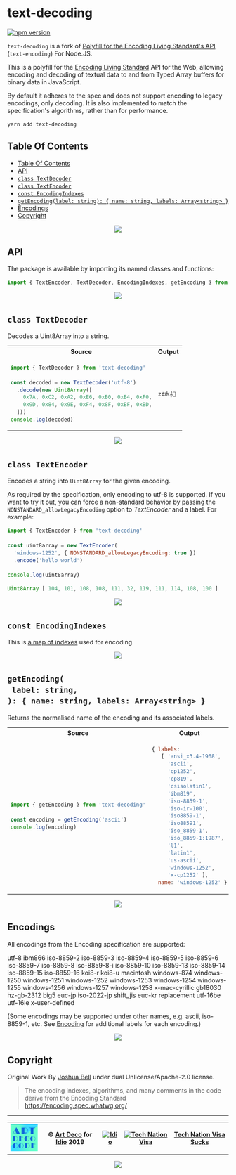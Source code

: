 # text-decoding

[![npm version](https://badge.fury.io/js/text-decoding.svg)](https://npmjs.org/package/text-decoding)

`text-decoding` is a fork of [Polyfill for the Encoding Living Standard's API](https://github.com/inexorabletash/text-encoding) (`text-encoding`) For Node.JS.

This is a polyfill for the [Encoding Living Standard](https://encoding.spec.whatwg.org/) API for the Web, allowing encoding and decoding of textual data to and from Typed Array buffers for binary data in JavaScript.

By default it adheres to the spec and does not support encoding to legacy encodings, only decoding. It is also implemented to match the specification's algorithms, rather than for performance.

```sh
yarn add text-decoding
```

## Table Of Contents

- [Table Of Contents](#table-of-contents)
- [API](#api)
- [`class TextDecoder`](#class-textdecoder)
- [`class TextEncoder`](#class-textencoder)
- [`const EncodingIndexes`](#const-encodingindexes)
- [`getEncoding(label: string): { name: string, labels: Array<string> }`](#getencodinglabel-string--name-string-labels-arraystring-)
- [Encodings](#encodings)
- [Copyright](#copyright)

<p align="center"><a href="#table-of-contents"><img src="/.documentary/section-breaks/0.svg?sanitize=true"></a></p>

## API

The package is available by importing its named classes and functions:

```js
import { TextEncoder, TextDecoder, EncodingIndexes, getEncoding } from 'text-decoding'
```

<p align="center"><a href="#table-of-contents"><img src="/.documentary/section-breaks/1.svg?sanitize=true"></a></p>

## `class TextDecoder`

Decodes a Uint8Array into a string.

<table>
<tr><th>Source</th><th>Output</th></tr>
<tr><td>

```js
import { TextDecoder } from 'text-decoding'

const decoded = new TextDecoder('utf-8')
  .decode(new Uint8Array([
    0x7A, 0xC2, 0xA2, 0xE6, 0xB0, 0xB4, 0xF0,
    0x9D, 0x84, 0x9E, 0xF4, 0x8F, 0xBF, 0xBD,
  ]))
console.log(decoded)
```
</td>
<td>

```
z¢水𝄞􏿽
```
</td></tr>
</table>

<p align="center"><a href="#table-of-contents"><img src="/.documentary/section-breaks/2.svg?sanitize=true"></a></p>

## `class TextEncoder`

Encodes a string into `Uint8Array` for the given encoding.

As required by the specification, only encoding to utf-8 is supported. If you want to try it out, you can force a non-standard behavior by passing the `NONSTANDARD_allowLegacyEncoding` option to _TextEncoder_ and a label. For example:

```js
import { TextEncoder } from 'text-decoding'

const uint8array = new TextEncoder(
  'windows-1252', { NONSTANDARD_allowLegacyEncoding: true })
  .encode('hello world')

console.log(uint8array)
```
```js
Uint8Array [ 104, 101, 108, 108, 111, 32, 119, 111, 114, 108, 100 ]
```

<p align="center"><a href="#table-of-contents"><img src="/.documentary/section-breaks/3.svg?sanitize=true"></a></p>

## `const EncodingIndexes`

This is [a map of indexes](src/encoding-indexes.js) used for encoding.

<p align="center"><a href="#table-of-contents"><img src="/.documentary/section-breaks/4.svg?sanitize=true"></a></p>

## `getEncoding(`<br/>&nbsp;&nbsp;`label: string,`<br/>`): { name: string, labels: Array<string> }`

Returns the normalised name of the encoding and its associated labels.

<table>
<tr><th>Source</th><th>Output</th></tr>
<tr><td>

```js
import { getEncoding } from 'text-decoding'

const encoding = getEncoding('ascii')
console.log(encoding)
```
</td>
<td>

```js
{ labels: 
   [ 'ansi_x3.4-1968',
     'ascii',
     'cp1252',
     'cp819',
     'csisolatin1',
     'ibm819',
     'iso-8859-1',
     'iso-ir-100',
     'iso8859-1',
     'iso88591',
     'iso_8859-1',
     'iso_8859-1:1987',
     'l1',
     'latin1',
     'us-ascii',
     'windows-1252',
     'x-cp1252' ],
  name: 'windows-1252' }
```
</td></tr>
</table>

<p align="center"><a href="#table-of-contents"><img src="/.documentary/section-breaks/5.svg?sanitize=true"></a></p>


## Encodings

All encodings from the Encoding specification are supported:

utf-8 ibm866 iso-8859-2 iso-8859-3 iso-8859-4 iso-8859-5 iso-8859-6 iso-8859-7 iso-8859-8 iso-8859-8-i iso-8859-10 iso-8859-13 iso-8859-14 iso-8859-15 iso-8859-16 koi8-r koi8-u macintosh windows-874 windows-1250 windows-1251 windows-1252 windows-1253 windows-1254 windows-1255 windows-1256 windows-1257 windows-1258 x-mac-cyrillic gb18030 hz-gb-2312 big5 euc-jp iso-2022-jp shift_jis euc-kr replacement utf-16be utf-16le x-user-defined

(Some encodings may be supported under other names, e.g. ascii, iso-8859-1, etc. See [Encoding](https://encoding.spec.whatwg.org/) for additional labels for each encoding.)

<p align="center"><a href="#table-of-contents"><img src="/.documentary/section-breaks/6.svg?sanitize=true"></a></p>

## Copyright

Original Work By [Joshua Bell](https://github.com/inexorabletash/text-encoding) under dual Unlicense/Apache-2.0 license.

> The encoding indexes, algorithms, and many comments in the code derive from the Encoding Standard https://encoding.spec.whatwg.org/

---

<table>
  <tr>
    <th>
      <a href="https://artd.eco">
        <img src="https://raw.githubusercontent.com/wrote/wrote/master/images/artdeco.png" alt="Art Deco">
      </a>
    </th>
    <th>© <a href="https://artd.eco">Art Deco</a> for <a href="https://idio.cc">Idio</a> 2019</th>
    <th>
      <a href="https://idio.cc">
        <img src="https://avatars3.githubusercontent.com/u/40834161?s=100" width="100" alt="Idio">
      </a>
    </th>
    <th>
      <a href="https://www.technation.sucks" title="Tech Nation Visa">
        <img src="https://raw.githubusercontent.com/artdecoweb/www.technation.sucks/master/anim.gif"
          alt="Tech Nation Visa">
      </a>
    </th>
    <th><a href="https://www.technation.sucks">Tech Nation Visa Sucks</a></th>
  </tr>
</table>

<p align="center"><a href="#table-of-contents"><img src="/.documentary/section-breaks/-1.svg?sanitize=true"></a></p>